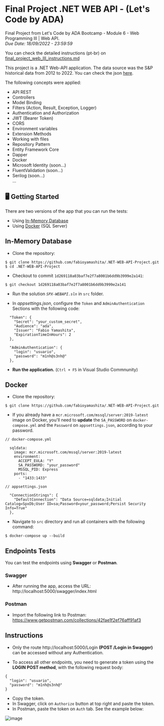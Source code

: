 # Final Project .NET WEB API - (Let's Code by ADA)

Final Project from Let's Code by ADA Bootcamp - Module 6 - Web Programming III | Web API.  
*Due Date: 18/09/2022 - 23:59:59*

You can check the detailed instructions (pt-br) on [final_project_web_III_instructions.md](https://github.com/fabioyamashita/.NET-WEB-API-Project/blob/main/final_project_web_III_instructions.md)

This project is a .NET Web-API application. The data source was the S&P historical data from 2012 to 2022. You can check the json [here](https://github.com/fabioyamashita/.NET-WEB-API-Project/blob/main/src/SPXData-2012-2022.json).

The following concepts were applied:

- API REST
- Controllers
- Model Binding
- Filters (Action, Result, Exception, Logger)
- Authentication and Authorization
- JWT (Bearer Token)
- CORS
- Environment variables
- Extension Methods
- Working with files
- Repository Pattern
- Entity Framework Core
- Dapper
- Docker
- Microsoft Identity (soon...)
- FluentValidation (soon...)
- Serilog (soon...)  
...

## 🖥️ Getting Started

There are two versions of the app that you can run the tests:
- Using [In-Memory Database](#in-memory-database)
- Using [Docker](#docker) (SQL Server)

## In-Memory Database

- Clone the repository:  
```
$ git clone https://github.com/fabioyamashita/.NET-WEB-API-Project.git
$ cd .NET-WEB-API-Project
```

- Checkout to commit `1d269118a03baf7e2f7a8001b6dd9b3999e2a141`:
```
$ git checkout 1d269118a03baf7e2f7a8001b6dd9b3999e2a141
```
- Run the solution *`SPX-WEBAPI.sln`* in `src` folder.

- In *appsettings.json*, configure the `Token` and `AdminAuthentication` Sections with the following code:

```
  "Token": {
    "Secret": "your_custom_secret",
    "Audience": "ada",
    "Issuer": "Fabio Yamashita",
    "ExpirationTimeInHours": 2
  },

  "AdminAuthentication": {
    "login": "usuario",
    "password": "m1nh@s3nh@"
  },
```

- **Run the application.** (`Ctrl + F5` in Visual Studio Commnunity)

## Docker

- Clone the repository:  
```
$ git clone https://github.com/fabioyamashita/.NET-WEB-API-Project.git
```

- If you already have a `mcr.microsoft.com/mssql/server:2019-latest` image on Docker, you'll need to **update** the `SA_PASSWORD` on `docker-compose.yml` and the `Password` on `appsettings.json`, according to your password.
```
// docker-compose.yml

  sqldata:
    image: mcr.microsoft.com/mssql/server:2019-latest
    environment:
      ACCEPT_EULA: "Y"
      SA_PASSWORD: "your_password"
      MSSQL_PID: Express
    ports:
      - "1433:1433"
```
```
// appsettings.json

  "ConnectionStrings": {
    "DefaultConnection": "Data Source=sqldata;Initial Catalog=SpxDb;User ID=sa;Password=your_password;Persist Security Info=True"
  },
```

- Navigate to `src` directory and run all containers with the following command:
```
$ docker-compose up --build
```

## Endpoints Tests

You can test the endpoints using **Swagger** or **Postman**.

### Swagger

- After running the app, access the URL: http://localhost:5000/swagger/index.html

### Postman

- Import the following link to Postman: https://www.getpostman.com/collections/42fae1f2ef76aff91af3

## Instructions

- Only the route http://localhost:5000/Login **(POST /Login in Swagger)** can be accessed without any Authentication.

- To access all other endpoints, you need to generate a token using the **LOGIN POST method**, with the following request body:
```
{
  "login": "usuario",
  "password": "m1nh@s3nh@"
}
```

- Copy the token.
- In Swagger, click on `Authorize` button at top right and paste the token.
- In Postman, paste the token on `Auth` tab. See the example below:

![image](https://user-images.githubusercontent.com/98363297/190874281-7a52c95c-e4b3-423f-bd68-e66f645fd494.png)

